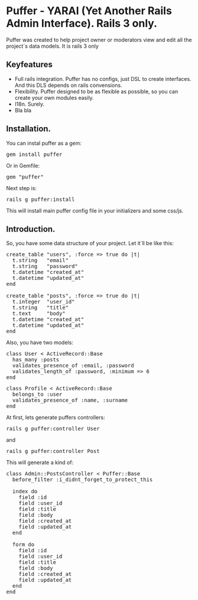 # Puffer - YARAI (Yet Another Rails Admin Interface). Rails 3 only.

Puffer was created to help project owner or moderators view and edit all the project`s data models. It is rails 3 only

## Keyfeatures

* Full rails integration. Puffer has no configs, just DSL to create interfaces. And this DLS depends on rails convensions.
* Flexibility. Puffer designed to be as flexible as possible, so you can create your own modules easily.
* I18n. Surely.
* Bla bla

## Installation.

You can instal puffer as a gem:
<pre>gem install puffer</pre>
Or in Gemfile:
<pre>gem "puffer"</pre>
Next step is:
<pre>rails g puffer:install</pre>
This will install main puffer config file in your initializers and some css/js.

## Introduction.

So, you have some data structure of your project. Let it`ll be like this:

<pre>
create_table "users", :force => true do |t|
  t.string   "email"
  t.string   "password"
  t.datetime "created_at"
  t.datetime "updated_at"
end

create_table "posts", :force => true do |t|
  t.integer  "user_id"
  t.string   "title"
  t.text     "body"
  t.datetime "created_at"
  t.datetime "updated_at"
end
</pre>

Also, you have two models:
<pre>
class User < ActiveRecord::Base
  has_many :posts
  validates_presence_of :email, :password
  validates_length_of :password, :minimum => 6
end
</pre>
<pre>
class Profile < ActiveRecord::Base
  belongs_to :user
  validates_presence_of :name, :surname
end
</pre>

At first, lets generate puffers controllers:
<pre>rails g puffer:controller User</pre>
and
<pre>rails g puffer:controller Post</pre>

This will generate a kind of:
<pre>
class Admin::PostsController < Puffer::Base
  before_filter :i_didnt_forget_to_protect_this

  index do
    field :id
    field :user_id
    field :title
    field :body
    field :created_at
    field :updated_at
  end

  form do
    field :id
    field :user_id
    field :title
    field :body
    field :created_at
    field :updated_at
  end
end
</pre>
